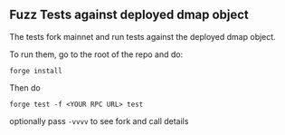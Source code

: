 ## Fuzz Tests against deployed dmap object
The tests fork mainnet and run tests against the deployed dmap object.

To run them, go to the root of the repo and do:
```
forge install
```

Then do
```
forge test -f <YOUR RPC URL> test
```

optionally pass `-vvvv` to see fork and call details